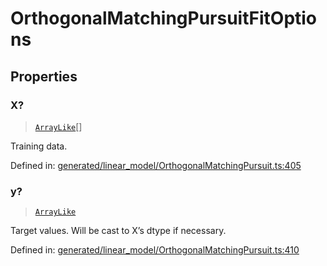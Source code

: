 # OrthogonalMatchingPursuitFitOptions

## Properties

### X?

> [`ArrayLike`](../types/ArrayLike.md)[]

Training data.

Defined in:  [generated/linear\_model/OrthogonalMatchingPursuit.ts:405](https://github.com/transitive-bullshit/scikit-learn-ts/blob/92ab806/packages/sklearn/src/generated/linear_model/OrthogonalMatchingPursuit.ts#L405)

### y?

> [`ArrayLike`](../types/ArrayLike.md)

Target values. Will be cast to X’s dtype if necessary.

Defined in:  [generated/linear\_model/OrthogonalMatchingPursuit.ts:410](https://github.com/transitive-bullshit/scikit-learn-ts/blob/92ab806/packages/sklearn/src/generated/linear_model/OrthogonalMatchingPursuit.ts#L410)

